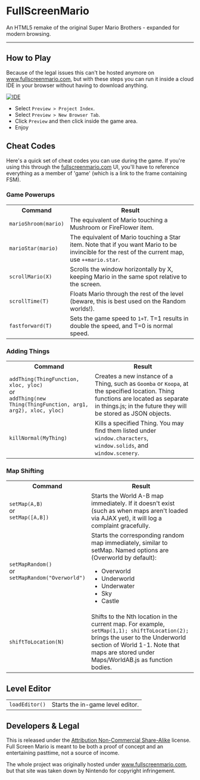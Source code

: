 FullScreenMario
===============

An HTML5 remake of the original Super Mario Brothers - expanded for modern browsing.

------------------------------------------------------------------------------------

## How to Play

Because of the legal issues this can't be hosted anymore on www.fullscreenmario.com, but
with these steps you can run it inside a cloud IDE in your browser without having to download
anything.

[![IDE](https://codio-public.s3.amazonaws.com/sharing/demo-in-ide.png)](https://codio.com/p/create/?from_github=Diogenesthecynic/FullScreenMario)

* Select `Preview > Project Index`.
* Select `Preview > New Browser Tab`.
* Click `Preview` and then click inside the game area.
* Enjoy


## Cheat Codes

Here's a quick set of cheat codes you can use during the game. If you're using this through the <a href="http://www.fullscreenmario.com">fullscreenmario.com</a> UI, you'll have to reference everything as a member of 'game' (which is a link to the frame containing FSM).

### Game Powerups

<table>

  <tr>
    <th>Command</th>
    <th>Result</th>
  </tr>

  <tr>
    <td><code>marioShroom(mario)</code></td>
    <td>The equivalent of Mario touching a Mushroom or FireFlower item.</td>
  </tr>

  <tr>
    <td><code>marioStar(mario)</code></td>
    <td>The equivalent of Mario touching a Star item. Note that if you want Mario to be invincible for the rest of the current map, use <code>++mario.star</code>.</td>
  </tr>

  <tr>
    <td><code>scrollMario(X)</code></td>
    <td>Scrolls the window horizontally by X, keeping Mario in the same spot relative to the screen.</td>
  </tr>

  <tr>
    <td><code>scrollTime(T)</code></td>
    <td>Floats Mario through the rest of the level (beware, this is best used on the Random worlds!).</td>
  </tr>

  <tr>
    <td><code>fastforward(T)</code></td>
    <td>Sets the game speed to <code>1+T</code>. T=1 results in double the speed, and T=0 is normal speed.</td>
  </tr>

</table>


### Adding Things

<table>

  <tr>
    <th>Command</th>
    <th>Result</th>
  </tr>

  <tr>
    <td>
      <code>addThing(ThingFunction, xloc, yloc)</code>
      <br>or</br>
      <code>addThing(new Thing(ThingFunction, arg1, arg2), xloc, yloc)</code>
    </td>
    <td>Creates a new instance of a Thing, such as <code>Goomba</code> or <code>Koopa</code>, at the specified location. Thing functions are located as separate in things.js; in the future they will be stored as JSON objects.</td>
  </tr>

  <tr>
    <td><code>killNormal(MyThing)</code></td>
    <td>Kills a specified Thing. You may find them listed under <code>window.characters</code>, <code>window.solids</code>, and <code>window.scenery</code>.</td>
  </tr>

</table>

### Map Shifting

<table>

  <tr>
    <th>Command</th>
    <th>Result</th>
  </tr>

  <tr>
    <td>
      <code>setMap(A,B)</code>
      <br>or</br>
      <code>setMap([A,B])</code>
    </td>
    <td>Starts the World A-B map immediately. If it doesn't exist (such as when maps aren't loaded via AJAX yet), it will log a complaint gracefully.</td>
  </tr>

  <tr>
    <td>
      <code>setMapRandom()</code>
      <br>or</br>
      <code>setMapRandom("Overworld")</code>
    </td>
    <td>Starts the corresponding random map immediately, similar to setMap. Named options are (Overworld by default):
      <ul>
        <li>Overworld</li>
        <li>Underworld</li>
        <li>Underwater</li>
        <li>Sky</li>
        <li>Castle</li>
      </ul>
    </td>
  </tr>

  <tr>
    <td>
      <code>shiftToLocation(N)</td>
    </td>
    <td>
      Shifts to the Nth location in the current map. For example, <code>setMap(1,1); shiftToLocation(2);</code> brings the user to the Underworld section of World 1-1. Note that maps are stored under Maps/WorldAB.js as function bodies.
    </td>
  </tr>

</table>


## Level Editor

<table>

  <tr>
    <td>
      <code>loadEditor()</code>
    </td>
    <td>
      Starts the in-game level editor.
    </td>
  </tr>

</table>

## Developers & Legal

This is released under the <a href="http://creativecommons.org/licenses/by-nc-sa/3.0/">Attribution Non-Commercial Share-Alike</a> license. Full Screen Mario is meant to be both a proof of concept and an entertaining pasttime, not a source of income</a>.

The whole project was originally hosted under www.fullscreenmario.com, but that site was taken down by Nintendo for copyright infringement.
